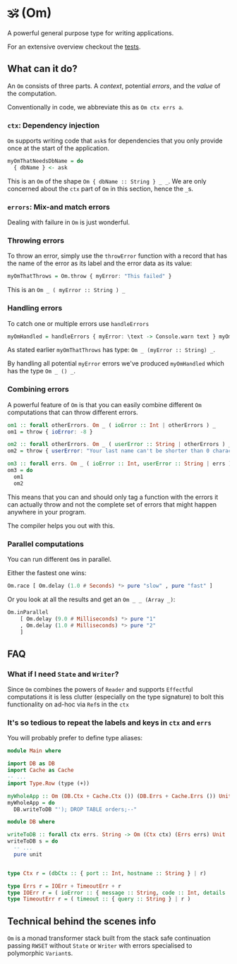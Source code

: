 # 🕉️ (Om)


A powerful general purpose type for writing applications.

For an extensive overview checkout the [tests](./test/Test/Main.purs).

## What can it do?

An `Om` consists of three parts. 
A *context*, potential *errors*, and the *value* of the computation.

Conventionally in code, we abbreviate this as `Om ctx errs a`.

### `ctx`: Dependency injection

`Om` supports writing code that `ask`s for dependencies that you only provide
once at the start of the application.

```purescript
myOmThatNeedsDbName = do
  { dbName } <- ask
```

This is an `Om` of the shape `Om { dbName :: String } _ _`. We are only 
concerned about the `ctx` part of `Om` in this section, hence the `_`s.

### `errors`: Mix-and match errors

Dealing with failure in `Om` is just wonderful.

### Throwing errors
To throw an error, simply use the `throwError` function with a record that 
has the name of the error as its label and the error data as its value:

```purescript
myOmThatThrows = Om.throw { myError: "This failed" }
```

This is an `Om _ ( myError :: String ) _`

### Handling errors
To catch one or multiple errors use `handleErrors`

```purescript
myOmHandled = handleErrors { myError: \text -> Console.warn text } myOmThatThrows
```

As stated earlier `myOmThatThrows` has type: `Om _ (myError :: String) _`.

By handling all potential `myError` errors we've produced `myOmHandled` which has 
the type `Om _ () _`.

### Combining errors

A powerful feature of `Om` is that you can easily combine different `Om`
computations that can throw different errors.

```purescript
om1 :: forall otherErrors. Om _ ( ioError :: Int | otherErrors ) _
om1 = throw { ioError: -8 }

om2 :: forall otherErrors. Om _ ( userError :: String | otherErrors ) _
om2 = throw { userError: "Your last name can't be shorter than 0 characters" }

om3 :: forall errs. Om _ ( ioError :: Int, userError :: String | errs ) _ 
om3 = do 
  om1
  om2
```

This means that you can and should only tag a function with the errors it can actually
throw and not the complete set of errors that might happen anywhere in your program.

The compiler helps you out with this.

### Parallel computations

You can run different `Om`s in parallel.

Either the fastest one wins:
```purescript
Om.race [ Om.delay (1.0 # Seconds) *> pure "slow" , pure "fast" ]
```

Or you look at all the results and get an `Om _ _ (Array _)`:
```purescript
Om.inParallel
    [ Om.delay (9.0 # Milliseconds) *> pure "1"
    , Om.delay (1.0 # Milliseconds) *> pure "2"
    ]
```

## FAQ

### What if I need `State` and `Writer`? 

Since `Om` combines the powers of `Reader` and supports `Effect`ful computations
it is less clutter (especially on the type signature) to bolt this functionality 
on ad-hoc via `Ref`s in the `ctx` 


### It's so tedious to repeat the labels and keys in `ctx` and `errs`

You will probably prefer to define type aliases:

```purescript
module Main where

import DB as DB
import Cache as Cache
-- ...
import Type.Row (type (+))

myWholeApp :: Om (DB.Ctx + Cache.Ctx ()) (DB.Errs + Cache.Errs ()) Unit
myWholeApp = do
  DB.writeToDB "'); DROP TABLE orders;--"

```

```purescript
module DB where

writeToDB :: forall ctx errs. String -> Om (Ctx ctx) (Errs errs) Unit
writeToDB s = do
  -- ...
  pure unit 


type Ctx r = (dbCtx :: { port :: Int, hostname :: String } | r)

type Errs r = IOErr + TimeoutErr + r
type IOErr r = ( ioError :: { message :: String, code :: Int, details :: String } | r )
type TimeoutErr r = ( timeout :: { query :: String } | r )

```

## Technical behind the scenes info

`Om` is a monad transformer stack built from the stack safe continuation 
passing `RWSET` without `State` or `Writer` with errors specialised to 
polymorphic `Variant`s.


